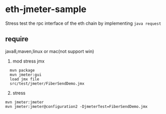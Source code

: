 # eth-jmeter-sample
Stress test the rpc interface of the eth chain by implementing `java request`

## require
java8,maven,linux or mac(not support win)


1. mod stress jmx

```
  mvn package
  mvn jmeter:gui
  load jmx file
  src/test/jmeter/FiberSendDemo.jmx
```  
2. stress
```
mvn jmeter:jmeter
mvn jmeter:jmeter@configuration2 -DjmeterTest=FiberSendDemo.jmx
```

